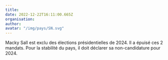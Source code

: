 ```yaml
---
title: 
date: 2022-12-22T16:11:00.665Z
organisation: 
author: 
avatar: "/img/pays/SN.svg"
---
```


Macky Sall est exclu des élections présidentielles de 2024. Il a épuisé ces 2 mandats. Pour la stabilité du pays, il doit déclarer sa non-candidature pour 2024.